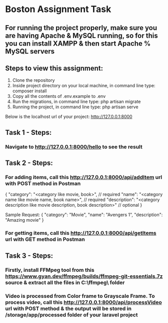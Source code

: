 # Boston Assignment Task

## For running the project properly, make sure you are having Apache & MySQL running, so for this you can install XAMPP & then start Apache % MySQL servers

## Steps to view this assignment:
1) Clone the repository
2) Inside project directory on your local machine, in command line type:
composer install
3) Copy all the contents of .env.example to .env
4) Run the migrations, in command line type:
php artisan migrate
3) Running the project, in command line type:
php artisan serve

Below is the localhost url of your project:
http://127.0.0.1:8000


## Task 1 - Steps:
### Navigate to http://127.0.0.1:8000/hello to see the result

## Task 2 - Steps:
### For adding items, call this http://127.0.0.1:8000/api/addItem url with POST method in Postman
{
    "category": "<category like movie, book>", // required
    "name": "<category name like movie name, book name>", // required
    "description": "<category description like movie description, book description>" // optional
}

Sample Request:
{
    "category": "Movie",
    "name": "Avengers 1",
    "description": "Amazing movie"
}
### For getting items, call this http://127.0.0.1:8000/api/getItems url with GET method in Postman

## Task 3 - Steps:
### Firstly, install FFMpeg tool from this https://www.gyan.dev/ffmpeg/builds/ffmpeg-git-essentials.7z source & extract all the files in C:\ffmpeg\ folder
### Video is processed from Color frame to Grayscale Frame. To process video, call this http://127.0.0.1:8000/api/processVideo url with POST method & the output will be stored in /storage/app/processed folder of your laravel project